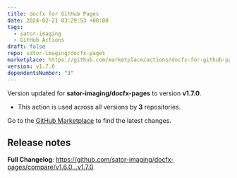 ```yaml
---
title: docfx for GitHub Pages
date: 2024-02-21 03:29:53 +00:00
tags:
  - sator-imaging
  - GitHub Actions
draft: false
repo: sator-imaging/docfx-pages
marketplace: https://github.com/marketplace/actions/docfx-for-github-pages
version: v1.7.0
dependentsNumber: "3"
---
```



Version updated for **sator-imaging/docfx-pages** to version **v1.7.0**.
- This action is used across all versions by **3** repositories.

Go to the [GitHub Marketplace](https://github.com/marketplace/actions/docfx-for-github-pages) to find the latest changes.

## Release notes

**Full Changelog**: https://github.com/sator-imaging/docfx-pages/compare/v1.6.0...v1.7.0
